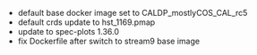- default base docker image set to CALDP_mostlyCOS_CAL_rc5
- default crds update to hst_1169.pmap
- update to spec-plots 1.36.0
- fix Dockerfile after switch to stream9 base image

